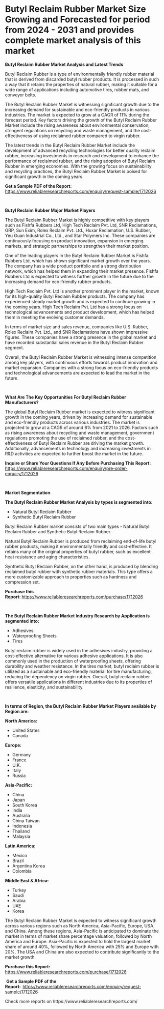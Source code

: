 <p><h1>Butyl Reclaim Rubber Market Size Growing and Forecasted for period from 2024 - 2031 and provides complete market analysis of this market</h1></p><p><strong>Butyl Reclaim Rubber Market Analysis and Latest Trends</strong></p>
<p><p>Butyl Reclaim Rubber is a type of environmentally friendly rubber material that is derived from discarded butyl rubber products. It is processed in such a way that it retains the properties of natural rubber, making it suitable for a wide range of applications including automotive tires, rubber mats, and conveyor belts.</p><p>The Butyl Reclaim Rubber Market is witnessing significant growth due to the increasing demand for sustainable and eco-friendly products in various industries. The market is expected to grow at a CAGR of 11% during the forecast period. Key factors driving the growth of the Butyl Reclaim Rubber Market include the rising awareness about environmental conservation, stringent regulations on recycling and waste management, and the cost-effectiveness of using reclaimed rubber compared to virgin rubber.</p><p>The latest trends in the Butyl Reclaim Rubber Market include the development of advanced recycling technologies for better quality reclaim rubber, increasing investments in research and development to enhance the performance of reclaimed rubber, and the rising adoption of Butyl Reclaim Rubber in emerging economies. With the growing focus on sustainability and recycling practices, the Butyl Reclaim Rubber Market is poised for significant growth in the coming years.</p></p>
<p><strong>Get a Sample PDF of the Report:&nbsp;</strong> <a href="https://www.reliableresearchreports.com/enquiry/request-sample/1712026">https://www.reliableresearchreports.com/enquiry/request-sample/1712026</a></p>
<p>&nbsp;</p>
<p><strong>Butyl Reclaim Rubber Major Market Players</strong></p>
<p><p>The Butyl Reclaim Rubber Market is highly competitive with key players such as Fishfa Rubbers Ltd, High Tech Reclaim Pvt. Ltd, SNR Reclamations, GRP, Sun Exim, Rolex Reclaim Pvt. Ltd., Huxar Reclamation, U.S. Rubber, Yeu Guan Industrial Co., Ltd., and Star Polymers Inc. These companies are continuously focusing on product innovation, expansion in emerging markets, and strategic partnerships to strengthen their market position.</p><p>One of the leading players in the Butyl Reclaim Rubber Market is Fishfa Rubbers Ltd, which has shown significant market growth over the years. The company has a wide product portfolio and a strong distribution network, which has helped them in expanding their market presence. Fishfa Rubbers Ltd is expected to witness further growth in the future due to the increasing demand for eco-friendly rubber products.</p><p>High Tech Reclaim Pvt. Ltd is another prominent player in the market, known for its high-quality Butyl Reclaim Rubber products. The company has experienced steady market growth and is expected to continue growing in the coming years. High Tech Reclaim Pvt. Ltd has a strong focus on technological advancements and product development, which has helped them in meeting the evolving customer demands.</p><p>In terms of market size and sales revenue, companies like U.S. Rubber, Rolex Reclaim Pvt. Ltd., and SNR Reclamations have shown impressive figures. These companies have a strong presence in the global market and have recorded substantial sales revenue in the Butyl Reclaim Rubber segment.</p><p>Overall, the Butyl Reclaim Rubber Market is witnessing intense competition among key players, with continuous efforts towards product innovation and market expansion. Companies with a strong focus on eco-friendly products and technological advancements are expected to lead the market in the future.</p></p>
<p>&nbsp;</p>
<p><strong>What Are The Key Opportunities For Butyl Reclaim Rubber Manufacturers?</strong></p>
<p><p>The global Butyl Reclaim Rubber market is expected to witness significant growth in the coming years, driven by increasing demand for sustainable and eco-friendly products across various industries. The market is projected to grow at a CAGR of around 6% from 2021 to 2026. Factors such as rising awareness about recycling and waste management, government regulations promoting the use of reclaimed rubber, and the cost-effectiveness of Butyl Reclaim Rubber are driving the market growth. Additionally, advancements in technology and increasing investments in R&D activities are expected to further boost the market in the future.</p></p>
<p><strong>Inquire or Share Your Questions If Any Before Purchasing This Report:</strong> <a href="https://www.reliableresearchreports.com/enquiry/pre-order-enquiry/1712026">https://www.reliableresearchreports.com/enquiry/pre-order-enquiry/1712026</a></p>
<p>&nbsp;</p>
<p><strong>Market Segmentation</strong></p>
<p><strong>The Butyl Reclaim Rubber Market Analysis by types is segmented into:</strong></p>
<p><ul><li>Natural Butyl Reclaim Rubber</li><li>Synthetic Butyl Reclaim Rubber</li></ul></p>
<p><p>Butyl Reclaim Rubber market consists of two main types - Natural Butyl Reclaim Rubber and Synthetic Butyl Reclaim Rubber. </p><p>Natural Butyl Reclaim Rubber is produced from reclaiming end-of-life butyl rubber products, making it environmentally friendly and cost-effective. It retains many of the original properties of butyl rubber, such as excellent heat resistance and aging characteristics.</p><p>Synthetic Butyl Reclaim Rubber, on the other hand, is produced by blending reclaimed butyl rubber with synthetic rubber materials. This type offers a more customizable approach to properties such as hardness and compression set.</p></p>
<p><strong>Purchase this Report:&nbsp;</strong><a href="https://www.reliableresearchreports.com/purchase/1712026">https://www.reliableresearchreports.com/purchase/1712026</a></p>
<p>&nbsp;</p>
<p><strong>The Butyl Reclaim Rubber Market Industry Research by Application is segmented into:</strong></p>
<p><ul><li>Adhesives</li><li>Waterproofing Sheets</li><li>Tires</li></ul></p>
<p><p>Butyl reclaim rubber is widely used in the adhesives industry, providing a cost-effective alternative for various adhesive applications. It is also commonly used in the production of waterproofing sheets, offering durability and weather resistance. In the tires market, butyl reclaim rubber is utilized as a sustainable and eco-friendly material for tire manufacturing, reducing the dependency on virgin rubber. Overall, butyl reclaim rubber offers versatile applications in different industries due to its properties of resilience, elasticity, and sustainability.</p></p>
<p>&nbsp;</p>
<p><strong>In terms of Region, the Butyl Reclaim Rubber Market Players available by Region are:</strong></p>
<p>
    <p> <strong> North America: </strong>
        <ul>
            <li>United States</li>
            <li>Canada</li>
        </ul>
        </p> 
    <p> <strong> Europe: </strong>
        <ul>
            <li>Germany</li>
            <li>France</li>
            <li>U.K.</li>
            <li>Italy</li>
            <li>Russia</li>
        </ul>
        </p> 
    <p> <strong> Asia-Pacific: </strong>
        <ul>
            <li>China</li>
            <li>Japan</li>
            <li>South Korea</li>
            <li>India</li>
            <li>Australia</li>
            <li>China Taiwan</li>
            <li>Indonesia</li>
            <li>Thailand</li>
            <li>Malaysia</li>
        </ul>
        </p> 
    <p> <strong> Latin America: </strong>
        <ul>
            <li>Mexico</li>
            <li>Brazil</li>
            <li>Argentina Korea</li>
            <li>Colombia</li>
        </ul>
        </p> 
    <p> <strong> Middle East & Africa: </strong>
        <ul>
            <li>Turkey</li>
            <li>Saudi</li>
            <li>Arabia</li>
            <li>UAE</li>
            <li>Korea</li>
        </ul>
    </p>
    </p>
<p><p>The Butyl Reclaim Rubber Market is expected to witness significant growth across various regions such as North America, Asia-Pacific, Europe, USA, and China. Among these regions, Asia-Pacific is anticipated to dominate the market in terms of market share percentage valuation, followed by North America and Europe. Asia-Pacific is expected to hold the largest market share of around 40%, followed by North America with 25% and Europe with 20%. The USA and China are also expected to contribute significantly to the market growth.</p></p>
<p><strong>Purchase this Report: </strong><a href="https://www.reliableresearchreports.com/purchase/1712026">https://www.reliableresearchreports.com/purchase/1712026</a></p>
<p>&nbsp;<strong>Get a Sample PDF of the Report:&nbsp;&nbsp;</strong><a href="https://www.reliableresearchreports.com/enquiry/request-sample/1712026">https://www.reliableresearchreports.com/enquiry/request-sample/1712026</a></p>
<p><strong></strong></p>
<p>Check more reports on https://www.reliableresearchreports.com/</p>